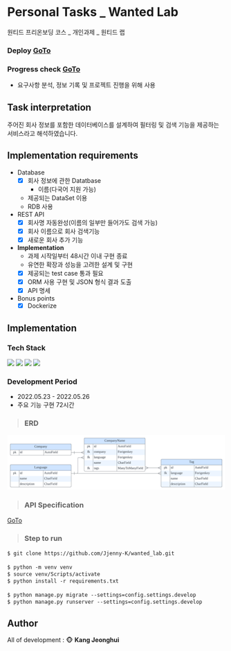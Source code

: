 # Personal Tasks _ Wanted Lab
원티드 프리온보딩 코스 _ 개인과제 _ 원티드 랩

### Deploy [GoTo](http://43.200.14.209/api/companies)

### Progress check [GoTo](https://round-locust-fc4.notion.site/wanted_lab-c118dc7316014055a311c1c38823d227)
- 요구사항 분석, 정보 기록 및 프로젝트 진행을 위해 사용

## Task interpretation
주어진 회사 정보를 포함한 데이터베이스를 설계하여 필터링 및 검색 기능을 제공하는 서비스라고 해석하였습니다.

## Implementation requirements
-   Database
    -   [x] 회사 정보에 관한 Datatbase
        -   이름(다국어 지원 가능)
    -   제공되는 DataSet 이용
    -   RDB 사용
-   REST API
    -   [x] 회사명 자동완성(이름의 일부만 들어가도 검색 가능)
    -   [x] 회사 이름으로 회사 검색기능
    -   [x] 새로운 회사 추가 기능
-   **Implementation**
    -   과제 시작일부터 48시간 이내 구현 종료
    -   유연한 확장과 성능을 고려한 설계 및 구현
    -   [x] 제공되는 test case 통과 필요
    -   [x] ORM 사용 구현 및 JSON 형식 결과 도출
    -   [x] API 명세
-   Bonus points
    -   [x] Dockerize

## Implementation

### Tech Stack
<img src="https://img.shields.io/badge/Python-3776AB?style=flat-square&logo=Python&logoColor=white"/> <img src="https://img.shields.io/badge/Django-092E20?style=flat-square&logo=Django&logoColor=white"/> <img src="https://img.shields.io/badge/PostgreSQL-4169E1?style=flat-square&logo=PostgreSQL&logoColor=white"/> <img src="https://img.shields.io/badge/PyCharm-000000?style=flat-square&logo=PyCharm&logoColor=white"/>

### Development Period
- 2022.05.23 - 2022.05.26
- 주요 기능 구현 72시간

> ### ERD
<img src="./source/wanted_lab_erd.png" alt="erd"/>

> ### API Specification
[GoTo](https://documenter.getpostman.com/view/20879074/Uz5CKcxQ)

> ### Step to run
```
$ git clone https://github.com/Jjenny-K/wanted_lab.git

$ python -m venv venv
$ source venv/Scripts/activate
$ python install -r requirements.txt

$ python manage.py migrate --settings=config.settings.develop
$ python manage.py runserver --settings=config.settings.develop
```

## Author
All of development : :monkey_face: **Kang Jeonghui**
